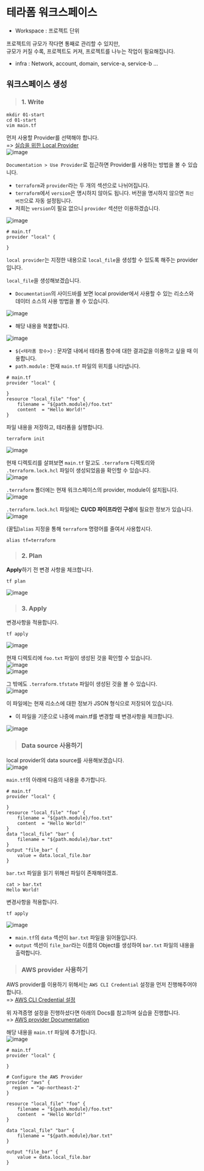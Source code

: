 # 테라폼 워크스페이스

- Workspace : 프로젝트 단위

프로젝트의 규모가 작다면 통째로 관리할 수 있지만,   
규모가 커질 수록, 프로젝트도 커져, 프로젝트를 나누는 작업이 필요해집니다.   
- infra : Network, account, domain, service-a, service-b ...

## 워크스페이스 생성

> <h3>1. Write</h3>

```
mkdir 01-start
cd 01-start
vim main.tf
```

먼저 사용할 Provider를 선택해야 합니다.   
=> [실습을 위한 Local Provider](https://registry.terraform.io/providers/hashicorp/local/latest)   
![image](https://user-images.githubusercontent.com/43658658/155827060-5c42edca-df4a-4731-8c2a-b530f9337fb2.png)

`Documentation > Use Provider`로 접근하면 Provider를 사용하는 방법을 볼 수 있습니다.   
- `terraform`과 `provider`라는 두 개의 섹션으로 나뉘어집니다.
- `terraform`에서 `version`은 명시하지 않아도 됩니다. 버전을 명시하지 않으면 `최신 버전`으로 자동 설정됩니다.
- 저희는 `version`이 필요 없으니 `provider` 섹션만 이용하겠습니다.

![image](https://user-images.githubusercontent.com/43658658/155827134-4048daa8-d42e-42ad-bfd6-dd3a1e9f3cd0.png)  

```
# main.tf
provider "local" {
  
}
```

`local provider`는 지정한 내용으로 `local_file`을 생성할 수 있도록 해주는 provider입니다.

`local_file`을 생성해보겠습니다.   
- `Documentation`의 사이드바를 보면 local provider에서 사용할 수 있는 리소스와 데이터 소스의 사용 방법을 볼 수 있습니다.

![image](https://user-images.githubusercontent.com/43658658/155827285-2d9eb01b-d931-4a23-97cf-a2068b7732c3.png)

* 해당 내용을 복붙합니다.   

![image](https://user-images.githubusercontent.com/43658658/155827495-0b58a5fb-428f-40e7-8ada-e4b8c8c76629.png)   
- `${<테라폼 함수>}` : 문자열 내에서 테라폼 함수에 대한 결과값을 이용하고 싶을 때 이용합니다.
- `path.module` : 현재 `main.tf` 파일의 위치를 나타냅니다.

```
# main.tf
provider "local" {
  
}
resource "local_file" "foo" {
    filename = "${path.module}/foo.txt"
    content  = "Hello World!"
}
```

파일 내용을 저장하고, 테라폼을 실행합니다.   
```
terraform init
```   
![image](https://user-images.githubusercontent.com/43658658/155827722-730a37f3-4603-49e1-a101-7e7271961c58.png)

현재 디렉토리를 살펴보면 `main.tf` 말고도 `.terraform` 디렉토리와 `.terraform.lock.hcl` 파일이 생성되었음을 확인할 수 있습니다.   
![image](https://user-images.githubusercontent.com/43658658/155827774-3f6ff43f-2927-45ea-a221-d554fd86c5b1.png)

`.terraform` 폴더에는 현재 워크스페이스의 provider, module이 설치됩니다.   
![image](https://user-images.githubusercontent.com/43658658/155827801-c8793eeb-7f34-4b24-b7b9-5416ee0db4ae.png)

`.terraform.lock.hcl` 파일에는 **CI/CD 파이프라인 구성**에 필요한 정보가 있습니다.   
![image](https://user-images.githubusercontent.com/43658658/155827836-cf77ff19-087b-4412-81c2-c9819712a31c.png)

(꿀팁)`alias` 지정을 통해 `terraform` 명령어를 줄여서 사용합시다.   
```
alias tf=terraform
```

> <h3>2. Plan</h3>

**Apply**하기 전 변경 사항을 체크합니다.   
```
tf plan
```   
![image](https://user-images.githubusercontent.com/43658658/155827909-a8877db1-f741-4914-b84b-698d33a7e86f.png)

> <h3>3. Apply</h3>

변경사항을 적용합니다.   
```
tf apply
```   
![image](https://user-images.githubusercontent.com/43658658/155828007-4373fda1-fc1e-446d-9273-c569f0d058d1.png)

현재 디렉토리에 `foo.txt` 파일이 생성된 것을 확인할 수 있습니다.   
![image](https://user-images.githubusercontent.com/43658658/155828047-deb3f7af-6115-4b7e-acfe-90eafbaaacdc.png)   
![image](https://user-images.githubusercontent.com/43658658/155828058-060da429-21f9-42bd-8686-a84e3f50adc5.png)

그 밖에도 `.terraform.tfstate` 파일이 생성된 것을 볼 수 있습니다.   
![image](https://user-images.githubusercontent.com/43658658/155828090-5a1ff1d9-8b74-4b2f-8d24-93ac82013eb5.png)

이 파일에는 현재 리소스에 대한 정보가 JSON 형식으로 저장되어 있습니다.   
- 이 파일을 기준으로 나중에 main.tf를 변경할 때 변경사항을 체크합니다.   

![image](https://user-images.githubusercontent.com/43658658/155828101-1f1d871c-db24-412c-8c6c-8efbd873edc0.png)

> <h3>Data source 사용하기</h3>

local provider의 data source를 사용해보겠습니다.   
![image](https://user-images.githubusercontent.com/43658658/155828305-60a8a361-8471-4442-9928-259f98eaa463.png)

`main.tf`의 아래에 다음의 내용을 추가합니다.   
```
# main.tf
provider "local" {
  
}
resource "local_file" "foo" {
    filename = "${path.module}/foo.txt"
    content  = "Hello World!"
}
data "local_file" "bar" {
    filename = "${path.module}/bar.txt"
}
output "file_bar" {
    value = data.local_file.bar
}
```

`bar.txt` 파일을 읽기 위해선 파일이 존재해야겠죠.   
```
cat > bar.txt
Hello World!
```

변경사항을 적용합니다.   
```
tf apply
```   
![image](https://user-images.githubusercontent.com/43658658/155828479-206a15b4-3e6c-4ab2-b504-74ce077be1f6.png)   
- `main.tf`의 `data` 섹션이 `bar.txt` 파일을 읽어들입니다.
- `output` 섹션이 `file_bar`라는 이름의 Object를 생성하여 `bar.txt` 파일의 내용을 출력합니다.

> <h3>AWS provider 사용하기</h3>

AWS provider를 이용하기 위해서는 `AWS CLI Credential` 설정을 먼저 진행해주어야 합니다.   
=> [AWS CLI Credential 설정]()

위 자격증명 설정을 진행하셨다면 아래의 Docs를 참고하며 실습을 진행합니다.   
=> [AWS provider Documentation](https://registry.terraform.io/providers/hashicorp/aws/latest/docs)

해당 내용을 `main.tf` 파일에 추가합니다.   
![image](https://user-images.githubusercontent.com/43658658/155828618-0561a022-fc26-4cf8-9fb2-3b45d191f88e.png)

```
# main.tf
provider "local" {

}

# Configure the AWS Provider
provider "aws" {
  region = "ap-northeast-2"
}

resource "local_file" "foo" {
    filename = "${path.module}/foo.txt"
    content  = "Hello World!"
}

data "local_file" "bar" {
    filename = "${path.module}/bar.txt"
}

output "file_bar" {
    value = data.local_file.bar
}
```

